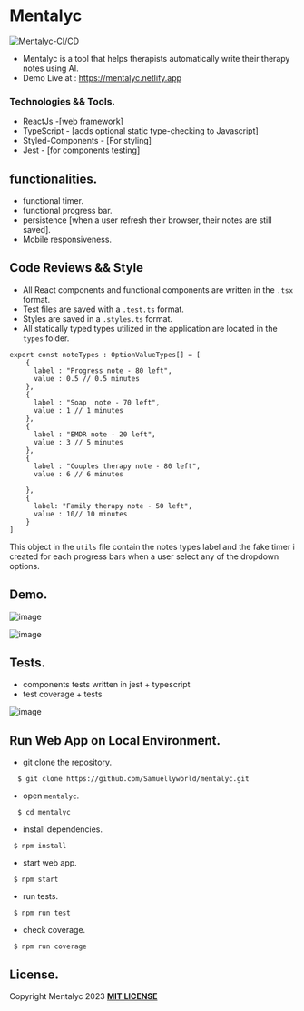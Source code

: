 # Mentalyc 
[![Mentalyc-CI/CD](https://github.com/Samuellyworld/mentalyc/actions/workflows/eslint.yml/badge.svg)](https://github.com/Samuellyworld/mentalyc/actions/workflows/eslint.yml)

- Mentalyc is a tool that helps therapists automatically write their therapy notes using AI.
- Demo Live at : https://mentalyc.netlify.app


### Technologies && Tools.
- ReactJs -[web framework]
- TypeScript - [adds optional static type-checking to Javascript]
- Styled-Components - [For styling]
- Jest - [for components testing]


## functionalities.
- functional timer.
- functional progress bar.
- persistence [when a user refresh their browser, their notes are still saved].
- Mobile responsiveness.

## Code Reviews && Style

- All React components and functional components are written in the `.tsx` format.
- Test files are saved with a `.test.ts` format.
- Styles are saved in a `.styles.ts` format.
- All statically typed types utilized in the application are located in the `types` folder.
```
export const noteTypes : OptionValueTypes[] = [
    {
      label : "Progress note - 80 left",
      value : 0.5 // 0.5 minutes
    },
    {
      label : "Soap  note - 70 left",
      value : 1 // 1 minutes
    },
    {
      label : "EMDR note - 20 left",
      value : 3 // 5 minutes
    },
    {
      label : "Couples therapy note - 80 left",
      value : 6 // 6 minutes

    },
    {
      label: "Family therapy note - 50 left",
      value : 10// 10 minutes
    }
]
```
This object in the `utils` file  contain the notes types label and the fake timer i created for each progress bars when a user select any of the dropdown options. 

## Demo.
![image](https://i.postimg.cc/LXD6tj0K/Screenshot-2023-03-09-at-05-49-18.png)

![image](https://i.postimg.cc/C5Wyk1Yp/IMG-8372.png)

## Tests.

- components tests written in jest + typescript
- test coverage + tests

![image](https://i.postimg.cc/NG704fVM/Screenshot-2023-03-09-at-01-51-57.png)

## Run Web App on Local Environment.

* git clone the repository.

```
  $ git clone https://github.com/Samuellyworld/mentalyc.git
```

- open `mentalyc`.

```
  $ cd mentalyc
```

- install dependencies.
```
 $ npm install
```

- start web app.

```
 $ npm start
```

- run tests.

```
 $ npm run test
```

- check coverage.

```
 $ npm run coverage
```

## License.

Copyright Mentalyc 2023 [**MIT LICENSE**](/LICENSE)
